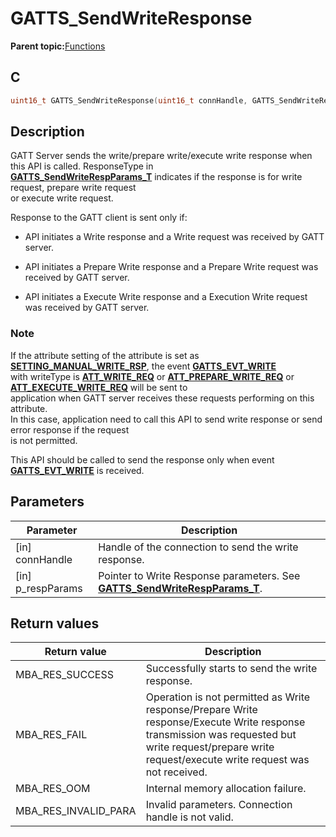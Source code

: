# GATTS\_SendWriteResponse

**Parent topic:**[Functions](GUID-AA412A66-C329-47A0-BB6A-362B8F7A62FE.md)

## C

```c
uint16_t GATTS_SendWriteResponse(uint16_t connHandle, GATTS_SendWriteRespParams_T *p_respParams);
```

## Description

GATT Server sends the write/prepare write/execute write response when this API is called. ResponseType in<br />**[GATTS\_SendWriteRespParams\_T](GUID-17FDF15A-DB58-4272-B92E-80C99AE7E11F.md)** indicates if the response is for write request, prepare write request<br />or execute write request.

Response to the GATT client is sent only if:

-   API initiates a Write response and a Write request was received by GATT server.

-   API initiates a Prepare Write response and a Prepare Write request was received by GATT server.

-   API initiates a Execute Write response and a Execution Write request was received by GATT server.


### Note

If the attribute setting of the attribute is set as **[SETTING\_MANUAL\_WRITE\_RSP](GUID-5D42802D-F3E3-40CC-943D-48F66577D896.md)**, the event **[GATTS\_EVT\_WRITE](GUID-20EFFBD2-7D3F-40CA-B85C-8FD3202D9933.md)**<br />with writeType is **[ATT\_WRITE\_REQ](GUID-0D831528-B2BE-42F9-9185-11F8F17DC4E1.md)** or **[ATT\_PREPARE\_WRITE\_REQ](GUID-0D831528-B2BE-42F9-9185-11F8F17DC4E1.md)** or **[ATT\_EXECUTE\_WRITE\_REQ](GUID-0D831528-B2BE-42F9-9185-11F8F17DC4E1.md)** will be sent to<br />application when GATT server receives these requests performing on this attribute.<br />In this case, application need to call this API to send write response or send error response if the request<br />is not permitted.

This API should be called to send the response only when event **[GATTS\_EVT\_WRITE](GUID-20EFFBD2-7D3F-40CA-B85C-8FD3202D9933.md)** is received.

## Parameters

|Parameter|Description|
|---------|-----------|
|\[in\] connHandle|Handle of the connection to send the write response.|
|\[in\] p\_respParams|Pointer to Write Response parameters. See **[GATTS\_SendWriteRespParams\_T](GUID-17FDF15A-DB58-4272-B92E-80C99AE7E11F.md)**.|

## Return values

|Return value|Description|
|------------|-----------|
|MBA\_RES\_SUCCESS|Successfully starts to send the write response.|
|MBA\_RES\_FAIL|Operation is not permitted as Write response/Prepare Write response/Execute Write response transmission was requested but write request/prepare write request/execute write request was not received.|
|MBA\_RES\_OOM|Internal memory allocation failure.|
|MBA\_RES\_INVALID\_PARA|Invalid parameters. Connection handle is not valid.|

